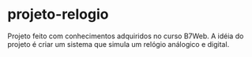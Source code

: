 # projeto-relogio
Projeto feito com conhecimentos adquiridos no curso B7Web. A idéia do projeto é criar um sistema que simula um relógio análogico e digital. 
